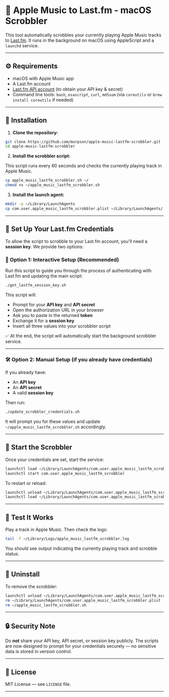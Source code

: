 # 🎵 Apple Music to Last.fm - macOS Scrobbler

This tool automatically scrobbles your currently playing Apple Music tracks to [Last.fm](https://www.last.fm). It runs in the background on macOS using AppleScript and a `launchd` service.

---

## ⚙️ Requirements

* macOS with Apple Music app
* A Last.fm account
* [Last.fm API account](https://www.last.fm/api/account/create) (to obtain your API key & secret)
* Command line tools: `bash`, `osascript`, `curl`, `md5sum` (via `coreutils` or `brew install coreutils` if needed)

---

## 🚀 Installation

1. **Clone the repository:**

```bash
git clone https://github.com/morpson/apple-music-lastfm-scrobbler.git
cd apple-music-lastfm-scrobbler
```

2. **Install the scrobbler script:**

This script runs every 60 seconds and checks the currently playing track in Apple Music.

```bash
cp apple_music_lastfm_scrobbler.sh ~/
chmod +x ~/apple_music_lastfm_scrobbler.sh
```

3. **Install the launch agent:**

```bash
mkdir -p ~/Library/LaunchAgents
cp com.user.apple_music_lastfm_scrobbler.plist ~/Library/LaunchAgents/
```

---

## 🔐 Set Up Your Last.fm Credentials

To allow the script to scrobble to your Last.fm account, you'll need a **session key**. We provide two options:

### 🔁 Option 1: Interactive Setup (Recommended)

Run this script to guide you through the process of authenticating with Last.fm and updating the main script:

```bash
./get_lastfm_session_key.sh
```

This script will:

* Prompt for your **API key** and **API secret**
* Open the authorization URL in your browser
* Ask you to paste in the returned **token**
* Exchange it for a **session key**
* Insert all three values into your scrobbler script

✅ At the end, the script will automatically start the background scrobbler service.

---

### 🛠️ Option 2: Manual Setup (if you already have credentials)

If you already have:

* An **API key**
* An **API secret**
* A valid **session key**

Then run:

```bash
./update_scrobbler_credentials.sh
```

It will prompt you for these values and update `~/apple_music_lastfm_scrobbler.sh` accordingly.

---

## 🔄 Start the Scrobbler

Once your credentials are set, start the service:

```bash
launchctl load ~/Library/LaunchAgents/com.user.apple_music_lastfm_scrobbler.plist
launchctl start com.user.apple_music_lastfm_scrobbler
```

To restart or reload:

```bash
launchctl unload ~/Library/LaunchAgents/com.user.apple_music_lastfm_scrobbler.plist
launchctl load ~/Library/LaunchAgents/com.user.apple_music_lastfm_scrobbler.plist
```

---

## 🧪 Test It Works

Play a track in Apple Music. Then check the logs:

```bash
tail -f ~/Library/Logs/apple_music_lastfm_scrobbler.log
```

You should see output indicating the currently playing track and scrobble status.

---

## 🧹 Uninstall

To remove the scrobbler:

```bash
launchctl unload ~/Library/LaunchAgents/com.user.apple_music_lastfm_scrobbler.plist
rm ~/Library/LaunchAgents/com.user.apple_music_lastfm_scrobbler.plist
rm ~/apple_music_lastfm_scrobbler.sh
```

---

## 🔒 Security Note

Do **not** share your API key, API secret, or session key publicly. The scripts are now designed to prompt for your credentials securely — no sensitive data is stored in version control.

---

## 📄 License

MIT License — see `LICENSE` file.

---
